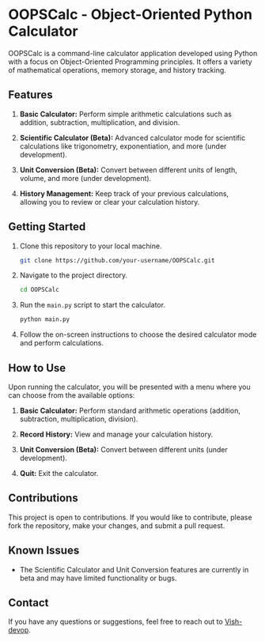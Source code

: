 # OOPSCalc - Object-Oriented Python Calculator

OOPSCalc is a command-line calculator application developed using Python with a focus on Object-Oriented Programming principles. It offers a variety of mathematical operations, memory storage, and history tracking.

## Features

1. **Basic Calculator:** Perform simple arithmetic calculations such as addition, subtraction, multiplication, and division.

2. **Scientific Calculator (Beta):** Advanced calculator mode for scientific calculations like trigonometry, exponentiation, and more (under development).

3. **Unit Conversion (Beta):** Convert between different units of length, volume, and more (under development).

4. **History Management:** Keep track of your previous calculations, allowing you to review or clear your calculation history.

## Getting Started

1. Clone this repository to your local machine.
   
   ```bash
   git clone https://github.com/your-username/OOPSCalc.git
   ```

2. Navigate to the project directory.
   
   ```bash
   cd OOPSCalc
   ```

3. Run the `main.py` script to start the calculator.
   
   ```bash
   python main.py
   ```

4. Follow the on-screen instructions to choose the desired calculator mode and perform calculations.

## How to Use

Upon running the calculator, you will be presented with a menu where you can choose from the available options:

1. **Basic Calculator:** Perform standard arithmetic operations (addition, subtraction, multiplication, division).
   
2. **Record History:** View and manage your calculation history.

3. **Unit Conversion (Beta):** Convert between different units (under development).

4. **Quit:** Exit the calculator.

## Contributions

This project is open to contributions. If you would like to contribute, please fork the repository, make your changes, and submit a pull request.

## Known Issues

- The Scientific Calculator and Unit Conversion features are currently in beta and may have limited functionality or bugs.

## Contact

If you have any questions or suggestions, feel free to reach out to [Vish-devop](mailto:vishal.473079@gmail.com).


